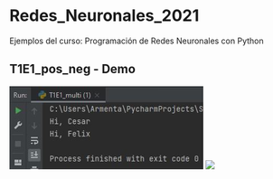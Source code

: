 # Redes_Neuronales_2021
Ejemplos del curso: Programación de Redes Neuronales con Python

## T1E1_pos_neg - Demo
<img src="pictures/T1E1_captura_felix.JPG">
<img src=“pictures/T1E1_captura_felix.JPG" height="100">
